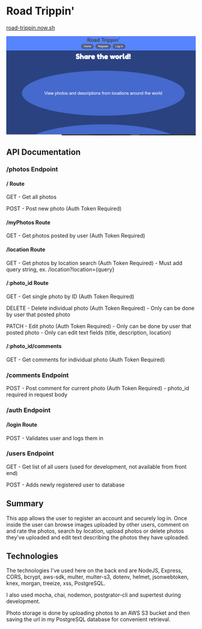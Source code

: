 # Road Trippin'

[road-trippin.now.sh](https://road-trippin.now.sh)

![Road Trippin' Landing Page](./src/road-trippin-screenshot.png)

## API Documentation

### /photos Endpoint

#### / Route

GET - Get all photos

POST - Post new photo (Auth Token Required)

#### /myPhotos Route

GET - Get photos posted by user (Auth Token Required)

#### /location Route

GET - Get photos by location search (Auth Token Required) - Must add query string, ex. /location?location={query}

#### /:photo_id Route

GET - Get single photo by ID (Auth Token Required)

DELETE - Delete individual photo (Auth Token Required) - Only can be done by user that posted photo

PATCH - Edit photo (Auth Token Required) - Only can be done by user that posted photo - Only can edit text fields (title, description, location)

#### /:photo_id/comments

GET - Get comments for individual photo (Auth Token Required)

### /comments Endpoint

POST - Post comment for current photo (Auth Token Required) - photo_id required in request body

### /auth Endpoint

#### /login Route

POST - Validates user and logs them in

### /users Endpoint

GET - Get list of all users (used for development, not available from front end)

POST - Adds newly registered user to database

## Summary

This app allows the user to register an account and securely log in.  Once inside the user can browse images uploaded by other users, comment on and rate the photos, search by location, upload photos or delete photos they've uploaded and edit text describing the photos they have uploaded.

## Technologies

The technologies I've used here on the back end are NodeJS, Express, CORS, bcrypt, aws-sdk, multer, multer-s3, dotenv, helmet, jsonwebtoken, knex, morgan, treeize, xss, PostgreSQL.

I also used mocha, chai, nodemon, postgrator-cli and supertest during development.

Photo storage is done by uploading photos to an AWS S3 bucket and then saving the url in my PostgreSQL database for convenient retrieval.